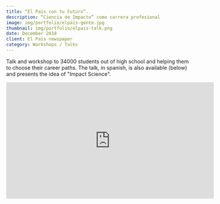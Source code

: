 ```yaml
---
title: “El Pais con tu Futuro”.
description: “Ciencia de Impacto” como carrera profesional
image: img/portfolio/elpais-gente.jpg
thumbnail: img/portfolio/elpais-talk.png
date: December 2018
client: El País newspaper
category: Workshops / Talks
---
```

Talk and workshop to 34000 students out of high school and helping them to choose their career paths. The talk, in spanish, is also available (below) and presents the idea of "Impact Science".

<iframe width="560" height="315" src="https://www.youtube.com/embed/7Wy9u5-YrGM" frameborder="0" allow="accelerometer; autoplay; encrypted-media; gyroscope; picture-in-picture" allowfullscreen></iframe>
